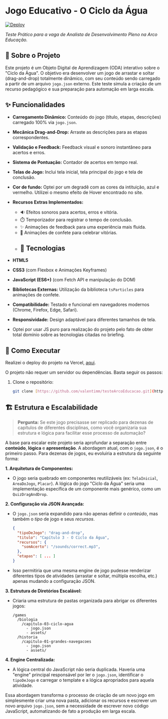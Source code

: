 # Jogo Educativo - O Ciclo da Água

[![Deploy](https://img.shields.io/badge/Acessar%20o%20Jogo-f05a41?style=for-the-badge)](https://arcoeducacaoteste.mvalentim.dev/)

*Teste Prático para a vaga de Analista de Desenvolvimento Pleno na Arco Educação.*

## 🎯 Sobre o Projeto

Este projeto é um Objeto Digital de Aprendizagem (ODA) interativo sobre o "Ciclo da Água". O objetivo era desenvolver um jogo de arrastar e soltar (drag-and-drop) totalmente dinâmico, com seu conteúdo sendo carregado a partir de um arquivo `jogo.json` externo. Este teste simula a criação de um recurso pedagógico e sua preparação para automação em larga escala.

## ✨ Funcionalidades

- **Carregamento Dinâmico:** Conteúdo do jogo (título, etapas, descrições) carregado 100% via `jogo.json`.
- **Mecânica Drag-and-Drop:** Arraste as descrições para as etapas correspondentes.
- **Validação e Feedback:** Feedback visual e sonoro instantâneo para acertos e erros.
- **Sistema de Pontuação:** Contador de acertos em tempo real.
- **Telas de Jogo:** Inclui tela inicial, tela principal do jogo e tela de conclusão.
- **Cor de fundo:** Optei por um degradê com as cores da intituição, azul e vermelho. Utilizei o mesmo efeito de Hover encontrado no site.
- **Recursos Extras Implementados:**
    - 🔉 Efeitos sonoros para acertos, erros e vitória.
    - ⏱️ Temporizador para registrar o tempo de conclusão.
    - ✨ Animações de feedback para uma experiência mais fluida.
    - 🎊 Animações de confete para celebrar vitórias.
  - ## 🚀 Tecnologias

- **HTML5**
- **CSS3** (com Flexbox e Animações Keyframes)
- **JavaScript (ES6+)** (com Fetch API e manipulação do DOM)
- **Bibliotecas Externas:** Utilização da biblioteca `tsParticles` para animações de confete.
- **Compatibilidade:** Testado e funcional em navegadores modernos (Chrome, Firefox, Edge, Safari).
- **Responsividade:** Design adaptável para diferentes tamanhos de tela.
- Optei por usar JS puro para realização do projeto pelo fato de obter total domínio sobre as tecnologias citadas no briefing.
## 🏁 Como Executar

Realizei o deploy do projeto na Vercel, [aqui](https://arcoeducacaoteste.mvalentim.dev/).

O projeto não requer um servidor ou dependências. Basta seguir os passos:

1. Clone o repositório:
   ```bash
   git clone [https://github.com/valentimm/testeArcoEducacao.git](https://github.com/valentimm/testeArcoEducacao.git)

## 🏗️ Estrutura e Escalabilidade

> **Pergunta:** Se este jogo precisasse ser replicado para dezenas de capítulos de diferentes disciplinas, como você organizaria sua estrutura e lógica para facilitar esse processo de automação?

A base para escalar este projeto seria aprofundar a separação entre **conteúdo**, **lógica** e **apresentação**. A abordagem atual, com o `jogo.json`, é o primeiro passo. Para dezenas de jogos, eu evoluiria a estrutura da seguinte forma:

**1. Arquitetura de Componentes:**
   - O jogo seria quebrado em componentes reutilizáveis (ex: `TelaInicial`, `AreaDoJogo`, `Placar`). A lógica do jogo "Ciclo da Água" seria uma implementação específica de um componente mais genérico, como um `QuizDragAndDrop`.

**2. Configuração via JSON Avançada:**
   - O `jogo.json` seria expandido para não apenas definir o *conteúdo*, mas também o *tipo* de jogo e seus *recursos*.
     ```json
     {
       "tipoDeJogo": "drag-and-drop",
       "titulo": "Capítulo 3 - O Ciclo da Água",
       "recursos": {
         "somAcerto": "/sounds/correct.mp3",
       },
       "etapas": [ ... ]
     }
     ```
   - Isso permitiria que uma mesma engine de jogo pudesse renderizar diferentes tipos de atividades (arrastar e soltar, múltipla escolha, etc.) apenas mudando a configuração JSON.

**3. Estrutura de Diretórios Escalável:**
   - Criaria uma estrutura de pastas organizada para abrigar os diferentes jogos:
     ```
     /games
       /biologia
         /capitulo-03-ciclo-agua
           - jogo.json
           - assets/
       /historia
         /capitulo-01-grandes-navegacoes
           - jogo.json
           - assets/
     ```

**4. Engine Centralizada:**
   - A lógica central do JavaScript não seria duplicada. Haveria uma "engine" principal responsável por ler o `jogo.json`, identificar o `tipoDeJogo` e carregar o template e a lógica apropriados para aquela atividade.

Essa abordagem transforma o processo de criação de um novo jogo em simplesmente criar uma nova pasta, adicionar os recursos e escrever um novo arquivo `jogo.json`, sem a necessidade de escrever novo código JavaScript, automatizando de fato a produção em larga escala.